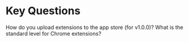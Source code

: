 # Key Questions

How do you upload extensions to the app store (for v1.0.0)?
What is the standard level for Chrome extensions?
